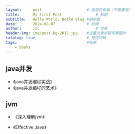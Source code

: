 ```yaml
---
layout:     post   				    # 使用的布局（不需要改）
title:      My First Post 				# 标题 
subtitle:   Hello World, Hello Blog #副标题
date:       2024-08-07 				# 时间
author:     isc 						# 作者
header-img: img/post-bg-2015.jpg 	#这篇文章标题背景图片
catalog: true 						# 是否归档
tags:								#标签
    - books
---
```


## java并发
+ 《java并发编程实战》
+ 《java并发编程的艺术》

## jvm
+ 《深入理解jvm》

+ 《Effective Java》
